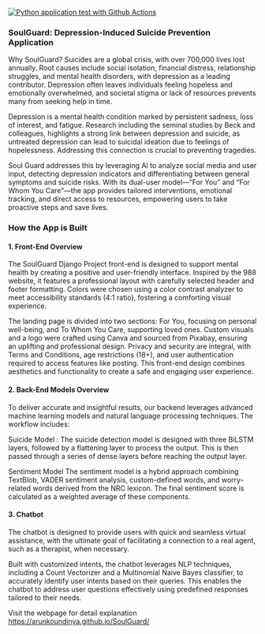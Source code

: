 [![Python application test with Github Actions](https://github.com/ArunKoundinya/SoulGuard/actions/workflows/main.yml/badge.svg)](https://github.com/ArunKoundinya/SoulGuard/actions/workflows/main.yml)

### SoulGuard: Depression-Induced Suicide Prevention Application

Why SoulGuard?
Suicides are a global crisis, with over 700,000 lives lost annually. Root causes include social isolation, financial distress, relationship struggles, and mental health disorders, with depression as a leading contributor. Depression often leaves individuals feeling hopeless and emotionally overwhelmed, and societal stigma or lack of resources prevents many from seeking help in time.

Depression is a mental health condition marked by persistent sadness, loss of interest, and fatigue. Research including the seminal studies by Beck and colleagues, highlights a strong link between depression and suicide, as untreated depression can lead to suicidal ideation due to feelings of hopelessness. Addressing this connection is crucial to preventing tragedies.

Soul Guard addresses this by leveraging AI to analyze social media and user input, detecting depression indicators and differentiating between general symptoms and suicide risks. With its dual-user model—“For You” and “For Whom You Care”—the app provides tailored interventions, emotional tracking, and direct access to resources, empowering users to take proactive steps and save lives.

### How the App is Built

#### 1. Front-End Overview
The SoulGuard Django Project front-end is designed to support mental health by creating a positive and user-friendly interface. Inspired by the 988 website, it features a professional layout with carefully selected header and footer formatting. Colors were chosen using a color contrast analyzer to meet accessibility standards (4:1 ratio), fostering a comforting visual experience.

The landing page is divided into two sections: For You, focusing on personal well-being, and To Whom You Care, supporting loved ones. Custom visuals and a logo were crafted using Canva and sourced from Pixabay, ensuring an uplifting and professional design. Privacy and security are integral, with Terms and Conditions, age restrictions (18+), and user authentication required to access features like posting. This front-end design combines aesthetics and functionality to create a safe and engaging user experience.

#### 2. Back-End Models Overview
To deliver accurate and insightful results, our backend leverages advanced machine learning models and natural language processing techniques. The workflow includes:

Suicide Model :
The suicide detection model is designed with three BiLSTM layers, followed by a flattening layer to process the output. This is then passed through a series of dense layers before reaching the output layer.

Sentiment Model
The sentiment model is a hybrid approach combining TextBlob, VADER sentiment analysis, custom-defined words, and worry-related words derived from the NRC lexicon. The final sentiment score is calculated as a weighted average of these components.

#### 3. Chatbot
The chatbot is designed to provide users with quick and seamless virtual assistance, with the ultimate goal of facilitating a connection to a real agent, such as a therapist, when necessary.

Built with customized intents, the chatbot leverages NLP techniques, including a Count Vectorizer and a Multinomial Naive Bayes classifier, to accurately identify user intents based on their queries. This enables the chatbot to address user questions effectively using predefined responses tailored to their needs.

Visit the webpage for detail explanation https://arunkoundinya.github.io/SoulGuard/ 
